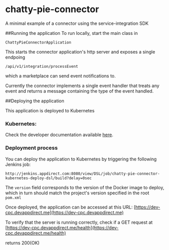 # chatty-pie-connector

A minimal example of a connector using the service-integration SDK


##Running the application
To run locally, start the main class in 
```
ChattyPieConnectorApplication
```
This starts the connector application's http server and exposes a single endpoing

```
/api/v1/integration/processEvent
```

which a marketplace can send event notifications to.

Currently the connector implements a single event handler that treats
any event and returns a message containing the type of the event handled.

##Deploying the application

This application is deployed to Kubernetes

### Kubernetes:
Check the developer documentation available [here](https://appdirect.jira.com/wiki/display/EN/Developer+Access).

### Deployment process
You can deploy the application to Kubernetes by triggering the following
Jenkins job:

`http://jenkins.appdirect.com:8080/view/DSL/job/chatty-pie-connector-kubernetes-deploy-dsl/build?delay=0sec`

The `version` field corresponds to the version of the Docker image to deploy,
which in turn should match the project's version specified in the 
root `pom.xml`

Once deployed, the application can be accessed  at this URL: 
[https://dev-cpc.devappdirect.me](https://dev-cpc.devappdirect.me)

To verify that the server is running correctly, check if a GET request at 
[https://dev-cpc.devappdirect.me/health](https://dev-cpc.devappdirect.me/health)

returns 200(OK)

 
